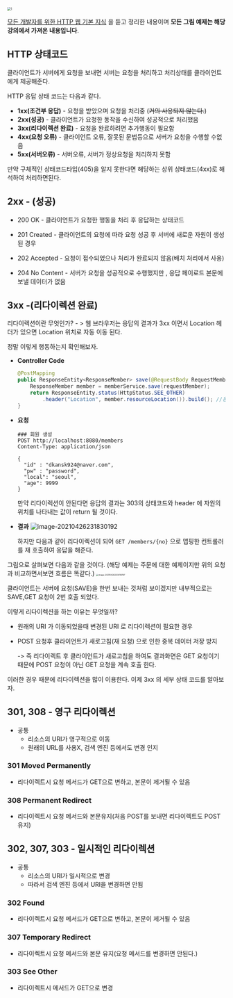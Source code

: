 <img src="https://tva1.sinaimg.cn/large/008eGmZEgy1gpiejhlmqoj30lc0dwmzx.jpg" alt="1" style="zoom: 50%;" />

[모든 개발자를 위한 HTTP 웹 기본 지식](https://www.inflearn.com/course/http-웹-네트워크/dashboard) 을 듣고 정리한 내용이며 **모든 그림 예제는 해당 강의에서 가져온 내용입니다**.





## HTTP 상태코드



클라이언트가 서버에게 요청을 보내면 서버는 요청을 처리하고 처리상태를 클라이언트에게 제공해준다.

HTTP 응답 상태 코드는 다음과 같다.

- **1xx(조건부 응답)** - 요청을 받았으며 요청을 처리중 (~~거의 사용되지 않는다.~~)
- **2xx(성공)** - 클라이언트가 요청한 동작을 수신하여 성공적으로 처리했음
- **3xx(리다이렉션 완료)** - 요청을 완료하려면 추가행동이 필요함
- **4xx(요청 오류)** - 클라이언트 오류, 잘못된 문법등으로 서버가 요청을 수행할 수없음
- **5xx(서버오류)** - 서버오류, 서버가 정상요청을 처리하지 못함

만약 구체적인 상태코드타입(405)을 알지 못한다면 해당하는 상위 상태코드(4xx)로 해석하여 처리하면된다.





## 2xx - (성공)

- 200 OK - 클라이언트가 요청한 행동을 처리 후 응답하는 상태코드

- 201 Created - 클라이언트의 요청에 따라 요청 성공 후 서버에 새로운 자원이 생성된 경우 

- 202 Accepted - 요청이 접수되었으나 처리가 완료되지 않음(배치 처리에서 사용)

- 204 No Content - 서버가 요청을 성공적으로 수행했지만 , 응답 페이로드 본문에 보낼 데이터가 없음



## 3xx -(리다이렉션 완료)

리다이렉션이란 무엇인가? - > 웹 브라우저는 응답의 결과가 3xx 이면서 Location 헤더가 있으면 Location 위치로 자동 이동 된다.

정말 이렇게 행동하는지 확인해보자.

- **Controller Code**

  ```java
  @PostMapping
  public ResponseEntity<ResponseMember> save(@RequestBody RequestMember requestMember){
      ResponseMember member = memberService.save(requestMember);
      return ResponseEntity.status(HttpStatus.SEE_OTHER)
          .header("Location", member.resourceLocation()).build(); //응답 헤더에 Location 추가
  }
  ```

- **요청**

  ```http
  ### 회원 생성
  POST http://localhost:8080/members
  Content-Type: application/json
  
  {
    "id" : "dkansk924@naver.com",
    "pw" : "password",
    "local": "seoul",
    "age": 9999
  }
  ```

  만약 리다이렉션이 안된다면 응답의 결과는 303의 상태코드와  header 에 자원의 위치를 나타내는 값이 return 될 것이다.

  

- **결과**
  ![image-20210426231830192](https://tva1.sinaimg.cn/large/008i3skNly1gpxibswujfj30ct09t0t9.jpg)

  하지만 다음과 같이  리다이렉션이 되어 `GET /members/{no}` 으로 맵핑한 컨트롤러를 재 호출하여 응답을 해준다.



그림으로 살펴보면 다음과 같을 것이다. (해당 예제는 주문에 대한 예제이지만 위의 요청과 비교하면서보면 흐름은 똑같다.)
<img src="https://tva1.sinaimg.cn/large/008i3skNly1gpxiorh7nsj31jy0u0e77.jpg" alt="image-20210426233019787" style="zoom: 33%;" />

클라이언트는 서버에 요청(SAVE)을 한번 보내는 것처럼 보이겠지만 내부적으로는 SAVE,GET 요청이 2번 호출 되었다.

이렇게 리다이렉션을 하는 이유는 무엇일까?

- 원래의 URI 가 이동되었을때 변경된 URI 로 리다이렉션이 필요한 경우 

- POST 요청후 클라이언트가 새로고침(재 요청) 으로 인한 중복 데이터 저장 방지

  -> 즉 리다이렉트 후 클라이언트가 새로고침을 하여도 결과화면은 GET 요청이기 때문에 POST 요청이 아닌 GET 요청을 계속 호출 한다.

이러한 경우 때문에 리다이렉션을 많이 이용한다. 이제 3xx 의 세부 상태 코드를 알아보자.



## **301, 308 - 영구 리다이렉션**

- 공통
  - 리소스의 URI가 영구적으로 이동
  - 원래의 URL를 사용X, 검색 엔진 등에서도 변경 인지

### 301 Moved Permanently

- 리다이렉트시 요청 메서드가 GET으로 변하고, 본문이 제거될 수 있음

### 308 Permanent Redirect

- 리다이렉트시 요청 메서드와 본문유지(처음 POST를 보내면 리다이렉트도 POST 유지)

  

## 302, 307, 303 - 일시적인 리다이렉션 

- 공통
  - 리소스의 URI가 일시적으로 변경
  - 따라서 검색 엔진 등에서 URI을 변경하면 안됨

### 302 Found

- 리다이렉트시 요청 메서드가 GET으로 변하고, 본문이 제거될 수 있음

### 307 Temporary Redirect

- 리다이렉트시 요청 메서드와 본문 유지(요청 메서드를 변경하면 안된다.)

### 303 See Other

- 리다이렉트시 메서드가 GET으로 변경